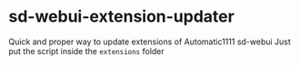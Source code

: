 # sd-webui-extension-updater
Quick and proper way to update extensions of Automatic1111 sd-webui
Just put the script inside the `extensions` folder
